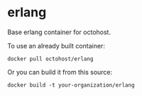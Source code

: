 erlang
=========

Base erlang container for octohost.

To use an already built container:

`docker pull octohost/erlang`

Or you can build it from this source:

`docker build -t your-organization/erlang`
